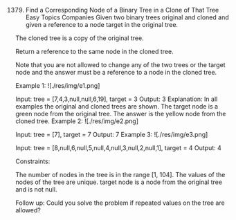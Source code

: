1379. Find a Corresponding Node of a Binary Tree in a Clone of That Tree
Easy
Topics
Companies
Given two binary trees original and cloned and given a reference to a node target in the original tree.

The cloned tree is a copy of the original tree.

Return a reference to the same node in the cloned tree.

Note that you are not allowed to change any of the two trees or the target node and the answer must be a reference to a node in the cloned tree.

 

Example 1:
![./res/img/e1.png]

Input: tree = [7,4,3,null,null,6,19], target = 3
Output: 3
Explanation: In all examples the original and cloned trees are shown. The target node is a green node from the original tree. The answer is the yellow node from the cloned tree.
Example 2:
![./res/img/e2.png]

Input: tree = [7], target =  7
Output: 7
Example 3:
![./res/img/e3.png]


Input: tree = [8,null,6,null,5,null,4,null,3,null,2,null,1], target = 4
Output: 4
 

Constraints:

The number of nodes in the tree is in the range [1, 104].
The values of the nodes of the tree are unique.
target node is a node from the original tree and is not null.
 

Follow up: Could you solve the problem if repeated values on the tree are allowed?